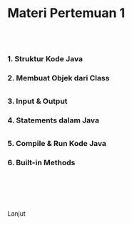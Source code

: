 # Materi Pertemuan 1
<br>
<br>

<div grid="~ cols-2 gap-2" style="margin-bottom: 32px">

### 1. Struktur Kode Java
### 2. Membuat Objek dari Class

</div>

<div grid="~ cols-2 gap-2" style="margin-bottom: 32px">

### 3. Input & Output
### 4. Statements dalam Java

</div>

<div grid="~ cols-2 gap-2">

### 5. Compile & Run Kode Java
### 6. Built-in Methods

</div>


<div class="pt-12" style="margin-top: 96px">
  <span @click="$slidev.nav.next" class="px-2 py-1 rounded cursor-pointer" hover="bg-white bg-opacity-10">
    Lanjut <carbon:arrow-right class="inline"/>
  </span>
</div>